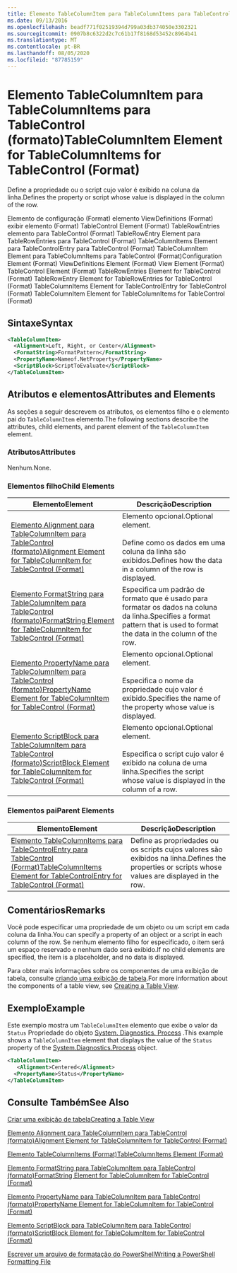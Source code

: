 ```yaml
---
title: Elemento TableColumnItem para TableColumnItems para TableControl (Format) | Microsoft Docs
ms.date: 09/13/2016
ms.openlocfilehash: beadf771f02519394d799a03db374050e3302321
ms.sourcegitcommit: 0907b8c6322d2c7c61b17f8168d53452c8964b41
ms.translationtype: MT
ms.contentlocale: pt-BR
ms.lasthandoff: 08/05/2020
ms.locfileid: "87785159"
---
```

# <a name="tablecolumnitem-element-for-tablecolumnitems-for-tablecontrol-format"></a><span data-ttu-id="387ed-102">Elemento TableColumnItem para TableColumnItems para TableControl (formato)</span><span class="sxs-lookup"><span data-stu-id="387ed-102">TableColumnItem Element for TableColumnItems for TableControl (Format)</span></span>

<span data-ttu-id="387ed-103">Define a propriedade ou o script cujo valor é exibido na coluna da linha.</span><span class="sxs-lookup"><span data-stu-id="387ed-103">Defines the property or script whose value is displayed in the column of the row.</span></span>

<span data-ttu-id="387ed-104">Elemento de configuração (Format) elemento ViewDefinitions (Format) exibir elemento (Format) TableControl Element (Format) TableRowEntries elemento para TableControl (Format) TableRowEntry Element para TableRowEntries para TableControl (Format) TableColumnItems Element para TableControlEntry para TableControl (Format) TableColumnItem Element para TableColumnItems para TableControl (Format)</span><span class="sxs-lookup"><span data-stu-id="387ed-104">Configuration Element (Format) ViewDefinitions Element (Format) View Element (Format) TableControl Element (Format) TableRowEntries Element for TableControl (Format) TableRowEntry Element for TableRowEntries for TableControl (Format) TableColumnItems Element for TableControlEntry for TableControl (Format) TableColumnItem Element for TableColumnItems for TableControl (Format)</span></span>

## <a name="syntax"></a><span data-ttu-id="387ed-105">Sintaxe</span><span class="sxs-lookup"><span data-stu-id="387ed-105">Syntax</span></span>

```xml
<TableColumnItem>
  <Alignment>Left, Right, or Center</Alignment>
  <FormatString>FormatPattern</FormatString>
  <PropertyName>Nameof.NetProperty</PropertyName>
  <ScriptBlock>ScriptToEvaluate</ScriptBlock>
</TableColumnItem>
```

## <a name="attributes-and-elements"></a><span data-ttu-id="387ed-106">Atributos e elementos</span><span class="sxs-lookup"><span data-stu-id="387ed-106">Attributes and Elements</span></span>

<span data-ttu-id="387ed-107">As seções a seguir descrevem os atributos, os elementos filho e o elemento pai do `TableColumnItem` elemento.</span><span class="sxs-lookup"><span data-stu-id="387ed-107">The following sections describe the attributes, child elements, and parent element of the `TableColumnItem` element.</span></span>

### <a name="attributes"></a><span data-ttu-id="387ed-108">Atributos</span><span class="sxs-lookup"><span data-stu-id="387ed-108">Attributes</span></span>

<span data-ttu-id="387ed-109">Nenhum.</span><span class="sxs-lookup"><span data-stu-id="387ed-109">None.</span></span>

### <a name="child-elements"></a><span data-ttu-id="387ed-110">Elementos filho</span><span class="sxs-lookup"><span data-stu-id="387ed-110">Child Elements</span></span>

|<span data-ttu-id="387ed-111">Elemento</span><span class="sxs-lookup"><span data-stu-id="387ed-111">Element</span></span>|<span data-ttu-id="387ed-112">Descrição</span><span class="sxs-lookup"><span data-stu-id="387ed-112">Description</span></span>|
|-------------|-----------------|
|[<span data-ttu-id="387ed-113">Elemento Alignment para TableColumnItem para TableControl (formato)</span><span class="sxs-lookup"><span data-stu-id="387ed-113">Alignment Element for TableColumnItem for TableControl (Format)</span></span>](./alignment-element-for-tablecolumnitem-for-tablecontrol-format.md)|<span data-ttu-id="387ed-114">Elemento opcional.</span><span class="sxs-lookup"><span data-stu-id="387ed-114">Optional element.</span></span><br /><br /> <span data-ttu-id="387ed-115">Define como os dados em uma coluna da linha são exibidos.</span><span class="sxs-lookup"><span data-stu-id="387ed-115">Defines how the data in a column of the row is displayed.</span></span>|
|[<span data-ttu-id="387ed-116">Elemento FormatString para TableColumnItem para TableControl (formato)</span><span class="sxs-lookup"><span data-stu-id="387ed-116">FormatString Element for TableColumnItem for TableControl (Format)</span></span>](./formatstring-element-for-tablecolumnitem-for-tablecontrol-format.md)|<span data-ttu-id="387ed-117">Especifica um padrão de formato que é usado para formatar os dados na coluna da linha.</span><span class="sxs-lookup"><span data-stu-id="387ed-117">Specifies a format pattern that is used to format the data in the column of the row.</span></span>|
|[<span data-ttu-id="387ed-118">Elemento PropertyName para TableColumnItem para TableControl (formato)</span><span class="sxs-lookup"><span data-stu-id="387ed-118">PropertyName Element for TableColumnItem for TableControl (Format)</span></span>](./propertyname-element-for-tablecolumnitem-for-tablecontrol-format.md)|<span data-ttu-id="387ed-119">Elemento opcional.</span><span class="sxs-lookup"><span data-stu-id="387ed-119">Optional element.</span></span><br /><br /> <span data-ttu-id="387ed-120">Especifica o nome da propriedade cujo valor é exibido.</span><span class="sxs-lookup"><span data-stu-id="387ed-120">Specifies the name of the property whose value is displayed.</span></span>|
|[<span data-ttu-id="387ed-121">Elemento ScriptBlock para TableColumnItem para TableControl (formato)</span><span class="sxs-lookup"><span data-stu-id="387ed-121">ScriptBlock Element for TableColumnItem for TableControl (Format)</span></span>](./scriptblock-element-for-tablecolumnitem-for-tablecontrol-format.md)|<span data-ttu-id="387ed-122">Elemento opcional.</span><span class="sxs-lookup"><span data-stu-id="387ed-122">Optional element.</span></span><br /><br /> <span data-ttu-id="387ed-123">Especifica o script cujo valor é exibido na coluna de uma linha.</span><span class="sxs-lookup"><span data-stu-id="387ed-123">Specifies the script whose value is displayed in the column of a row.</span></span>|

### <a name="parent-elements"></a><span data-ttu-id="387ed-124">Elementos pai</span><span class="sxs-lookup"><span data-stu-id="387ed-124">Parent Elements</span></span>

|<span data-ttu-id="387ed-125">Elemento</span><span class="sxs-lookup"><span data-stu-id="387ed-125">Element</span></span>|<span data-ttu-id="387ed-126">Descrição</span><span class="sxs-lookup"><span data-stu-id="387ed-126">Description</span></span>|
|-------------|-----------------|
|[<span data-ttu-id="387ed-127">Elemento TableColumnItems para TableControlEntry para TableControl (Format)</span><span class="sxs-lookup"><span data-stu-id="387ed-127">TableColumnItems Element for TableControlEntry for TableControl (Format)</span></span>](./tablecolumnitems-element-for-tablerowentry-for-tablecontrol-format.md)|<span data-ttu-id="387ed-128">Define as propriedades ou os scripts cujos valores são exibidos na linha.</span><span class="sxs-lookup"><span data-stu-id="387ed-128">Defines the properties or scripts whose values are displayed in the row.</span></span>|

## <a name="remarks"></a><span data-ttu-id="387ed-129">Comentários</span><span class="sxs-lookup"><span data-stu-id="387ed-129">Remarks</span></span>

<span data-ttu-id="387ed-130">Você pode especificar uma propriedade de um objeto ou um script em cada coluna da linha.</span><span class="sxs-lookup"><span data-stu-id="387ed-130">You can specify a property of an object or a script in each column of the row.</span></span> <span data-ttu-id="387ed-131">Se nenhum elemento filho for especificado, o item será um espaço reservado e nenhum dado será exibido.</span><span class="sxs-lookup"><span data-stu-id="387ed-131">If no child elements are specified, the item is a placeholder, and no data is displayed.</span></span>

<span data-ttu-id="387ed-132">Para obter mais informações sobre os componentes de uma exibição de tabela, consulte [criando uma exibição de tabela](./creating-a-table-view.md).</span><span class="sxs-lookup"><span data-stu-id="387ed-132">For more information about the components of a table view, see [Creating a Table View](./creating-a-table-view.md).</span></span>

## <a name="example"></a><span data-ttu-id="387ed-133">Exemplo</span><span class="sxs-lookup"><span data-stu-id="387ed-133">Example</span></span>

<span data-ttu-id="387ed-134">Este exemplo mostra um `TableColumnItem` elemento que exibe o valor da `Status` Propriedade do objeto [System. Diagnostics. Process](/dotnet/api/System.Diagnostics.Process) .</span><span class="sxs-lookup"><span data-stu-id="387ed-134">This example shows a `TableColumnItem` element that displays the value of the `Status` property of the [System.Diagnostics.Process](/dotnet/api/System.Diagnostics.Process) object.</span></span>

```xml
<TableColumnItem>
   <Alignment>Centered</Alignment>
  <PropertyName>Status</PropertyName>
</TableColumnItem>

```

## <a name="see-also"></a><span data-ttu-id="387ed-135">Consulte Também</span><span class="sxs-lookup"><span data-stu-id="387ed-135">See Also</span></span>

[<span data-ttu-id="387ed-136">Criar uma exibição de tabela</span><span class="sxs-lookup"><span data-stu-id="387ed-136">Creating a Table View</span></span>](./creating-a-table-view.md)

[<span data-ttu-id="387ed-137">Elemento Alignment para TableColumnItem para TableControl (formato)</span><span class="sxs-lookup"><span data-stu-id="387ed-137">Alignment Element for TableColumnItem for TableControl (Format)</span></span>](./alignment-element-for-tablecolumnitem-for-tablecontrol-format.md)

[<span data-ttu-id="387ed-138">Elemento TableColumnItems (Format)</span><span class="sxs-lookup"><span data-stu-id="387ed-138">TableColumnItems Element (Format)</span></span>](./tablecolumnitems-element-for-tablerowentry-for-tablecontrol-format.md)

[<span data-ttu-id="387ed-139">Elemento FormatString para TableColumnItem para TableControl (formato)</span><span class="sxs-lookup"><span data-stu-id="387ed-139">FormatString Element for TableColumnItem for TableControl (Format)</span></span>](./formatstring-element-for-tablecolumnitem-for-tablecontrol-format.md)

[<span data-ttu-id="387ed-140">Elemento PropertyName para TableColumnItem para TableControl (formato)</span><span class="sxs-lookup"><span data-stu-id="387ed-140">PropertyName Element for TableColumnItem for TableControl (Format)</span></span>](./propertyname-element-for-tablecolumnitem-for-tablecontrol-format.md)

[<span data-ttu-id="387ed-141">Elemento ScriptBlock para TableColumnItem para TableControl (formato)</span><span class="sxs-lookup"><span data-stu-id="387ed-141">ScriptBlock Element for TableColumnItem for TableControl (Format)</span></span>](./scriptblock-element-for-tablecolumnitem-for-tablecontrol-format.md)

[<span data-ttu-id="387ed-142">Escrever um arquivo de formatação do PowerShell</span><span class="sxs-lookup"><span data-stu-id="387ed-142">Writing a PowerShell Formatting File</span></span>](./writing-a-powershell-formatting-file.md)
